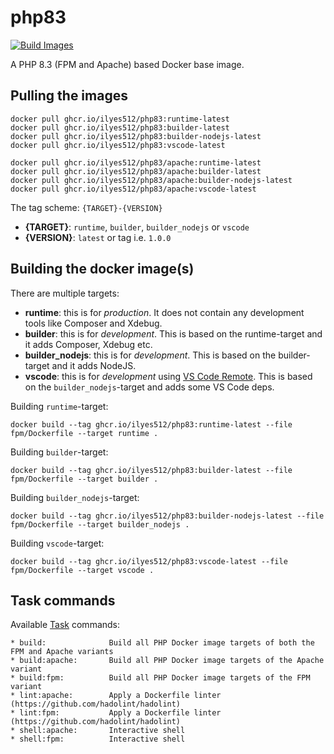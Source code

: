 # php83

[![Build Images](https://github.com/Ilyes512/php83/actions/workflows/main.yml/badge.svg)](https://github.com/Ilyes512/php83/actions/workflows/main.yml)

A PHP 8.3 (FPM and Apache) based Docker base image.

## Pulling the images

```
docker pull ghcr.io/ilyes512/php83:runtime-latest
docker pull ghcr.io/ilyes512/php83:builder-latest
docker pull ghcr.io/ilyes512/php83:builder-nodejs-latest
docker pull ghcr.io/ilyes512/php83:vscode-latest

docker pull ghcr.io/ilyes512/php83/apache:runtime-latest
docker pull ghcr.io/ilyes512/php83/apache:builder-latest
docker pull ghcr.io/ilyes512/php83/apache:builder-nodejs-latest
docker pull ghcr.io/ilyes512/php83/apache:vscode-latest
```

The tag scheme: `{TARGET}-{VERSION}`

- **{TARGET}**: `runtime`, `builder`, `builder_nodejs` or `vscode`
- **{VERSION}**: `latest` or tag i.e. `1.0.0`

## Building the docker image(s)

There are multiple targets:

  - **runtime**: this is for *production*. It does not contain any development tools like Composer and Xdebug.
  - **builder**: this is for *development*. This is based on the runtime-target and it adds Composer, Xdebug etc.
  - **builder_nodejs**: this is for *development*. This is based on the builder-target and it adds NodeJS.
  - **vscode**: this is for *development* using
  [VS Code Remote](https://code.visualstudio.com/docs/remote/remote-overview). This is based on the
  `builder_nodejs`-target and adds some VS Code deps.

Building `runtime`-target:

```
docker build --tag ghcr.io/ilyes512/php83:runtime-latest --file fpm/Dockerfile --target runtime .
```

Building `builder`-target:

```
docker build --tag ghcr.io/ilyes512/php83:builder-latest --file fpm/Dockerfile --target builder .
```

Building `builder_nodejs`-target:

```
docker build --tag ghcr.io/ilyes512/php83:builder-nodejs-latest --file fpm/Dockerfile --target builder_nodejs .
```

Building `vscode`-target:

```
docker build --tag ghcr.io/ilyes512/php83:vscode-latest --file fpm/Dockerfile --target vscode .
```

## Task commands

Available [Task](https://taskfile.dev/#/) commands:

```
* build:              Build all PHP Docker image targets of both the FPM and Apache variants
* build:apache:       Build all PHP Docker image targets of the Apache variant
* build:fpm:          Build all PHP Docker image targets of the FPM variant
* lint:apache:        Apply a Dockerfile linter (https://github.com/hadolint/hadolint)
* lint:fpm:           Apply a Dockerfile linter (https://github.com/hadolint/hadolint)
* shell:apache:       Interactive shell
* shell:fpm:          Interactive shell
```
